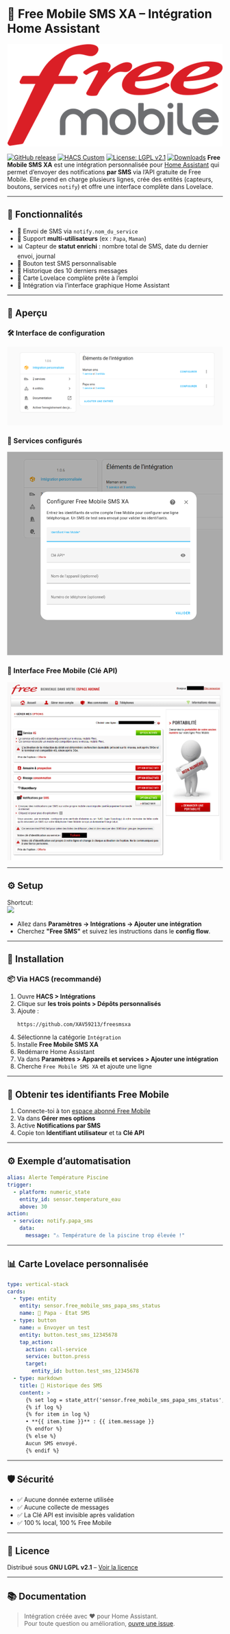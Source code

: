 # 📨 Free Mobile SMS XA – Intégration Home Assistant

![Logo](./images/logo.png)

[![GitHub release](https://img.shields.io/github/v/release/XAV59213/freesmsxa)](https://github.com/XAV59213/freesmsxa/releases)
[![HACS Custom](https://img.shields.io/badge/HACS-Custom-orange.svg?logo=home-assistant)](https://hacs.xyz/)
[![License: LGPL v2.1](https://img.shields.io/badge/License-LGPL%20v2.1-blue.svg)](./LICENSE)
[![Downloads](https://img.shields.io/github/downloads/XAV59213/freesmsxa/total.svg)](https://github.com/XAV59213/freesmsxa/releases)
**Free Mobile SMS XA** est une intégration personnalisée pour [Home Assistant](https://www.home-assistant.io/) qui permet d’envoyer des notifications **par SMS** via l’API gratuite de Free Mobile. Elle prend en charge plusieurs lignes, crée des entités (capteurs, boutons, services `notify`) et offre une interface complète dans Lovelace.

---

## 🔧 Fonctionnalités

- 🔔 Envoi de SMS via `notify.nom_du_service`
- 👥 Support **multi-utilisateurs** (ex : `Papa`, `Maman`)
- 📊 Capteur de **statut enrichi** : nombre total de SMS, date du dernier envoi, journal
- 🔘 Bouton test SMS personnalisable
- 🧾 Historique des 10 derniers messages
- 🎨 Carte Lovelace complète prête à l’emploi
- 🧩 Intégration via l’interface graphique Home Assistant

---

## 📸 Aperçu

### 🛠 Interface de configuration

![Configuration UI](./images/Capture%20d’écran%20du%202025-05-02%2011-11-45.png)

### 🧩 Services configurés

![Services configurés](./images/Capture%20d’écran%20du%202025-05-02%2011-12-06.png)

### 🔑 Interface Free Mobile (Clé API)

![Free Mobile Token](./images/token.png)

---

## ⚙️ Setup

Shortcut:  
[![](https://my.home-assistant.io/badges/config_flow_start.svg)](https://my.home-assistant.io/redirect/config_flow_start/?domain=freesmsxa)  

- Allez dans **Paramètres -> Intégrations -> Ajouter une intégration**  
- Cherchez **"Free SMS"** et suivez les instructions dans le **config flow**.  

---

## 🧰 Installation

### 📦 Via HACS (recommandé)

1. Ouvre **HACS > Intégrations**
2. Clique sur **les trois points > Dépôts personnalisés**
3. Ajoute :  
   ```
   https://github.com/XAV59213/freesmsxa
   ```
4. Sélectionne la catégorie `Intégration`
5. Installe **Free Mobile SMS XA**
6. Redémarre Home Assistant
7. Va dans **Paramètres > Appareils et services > Ajouter une intégration**
8. Cherche `Free Mobile SMS XA` et ajoute une ligne

---

## 🔐 Obtenir tes identifiants Free Mobile

1. Connecte-toi à ton [espace abonné Free Mobile](https://mobile.free.fr/moncompte)
2. Va dans **Gérer mes options**
3. Active **Notifications par SMS**
4. Copie ton **Identifiant utilisateur** et ta **Clé API**

---

## ⚙️ Exemple d’automatisation

```yaml
alias: Alerte Température Piscine
trigger:
  - platform: numeric_state
    entity_id: sensor.temperature_eau
    above: 30
action:
  - service: notify.papa_sms
    data:
      message: "⚠️ Température de la piscine trop élevée !"
```

---

## 📊 Carte Lovelace personnalisée

```yaml
type: vertical-stack
cards:
  - type: entity
    entity: sensor.free_mobile_sms_papa_sms_status
    name: 📲 Papa - État SMS
  - type: button
    name: ✉️ Envoyer un test
    entity: button.test_sms_12345678
    tap_action:
      action: call-service
      service: button.press
      target:
        entity_id: button.test_sms_12345678
  - type: markdown
    title: 📝 Historique des SMS
    content: >
      {% set log = state_attr('sensor.free_mobile_sms_papa_sms_status', 'sms_log') %}
      {% if log %}
      {% for item in log %}
      • **{{ item.time }}** : {{ item.message }}
      {% endfor %}
      {% else %}
      Aucun SMS envoyé.
      {% endif %}
```

---

## 🛡️ Sécurité

- ✅ Aucune donnée externe utilisée
- ✅ Aucune collecte de messages
- ✅ La Clé API est invisible après validation
- ✅ 100 % local, 100 % Free Mobile

---

## 🧾 Licence

Distribué sous **GNU LGPL v2.1** – [Voir la licence](./LICENSE)

---

## 📚 Documentation

> Intégration créée avec ❤️ pour Home Assistant.  
> Pour toute question ou amélioration, [ouvre une issue](https://github.com/XAV59213/freesmsxa/issues).
